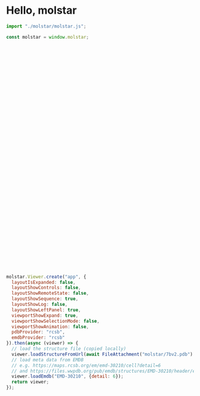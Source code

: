 # Hello, molstar

<link rel="stylesheet" type="text/css" href="./molstar/molstar.css">

```js
import "./molstar/molstar.js";

const molstar = window.molstar;
```

<div id="app" style="position: relative; width: 800px; height: 600px;"></div>

```js echo
molstar.Viewer.create("app", {
  layoutIsExpanded: false,
  layoutShowControls: false,
  layoutShowRemoteState: false,
  layoutShowSequence: true,
  layoutShowLog: false,
  layoutShowLeftPanel: true,
  viewportShowExpand: true,
  viewportShowSelectionMode: false,
  viewportShowAnimation: false,
  pdbProvider: "rcsb",
  emdbProvider: "rcsb"
}).then(async (viewer) => {
  // load the structure file (copied locally)
  viewer.loadStructureFromUrl(await FileAttachment("molstar/7bv2.pdb").url());
  // load meta data from EMDB
  // e.g. https://maps.rcsb.org/em/emd-30210/cell?detail=6
  // and https://files.wwpdb.org/pub/emdb/structures/EMD-30210/header/emd-30210.xml
  viewer.loadEmdb("EMD-30210", {detail: 6});
  return viewer;
});
```

